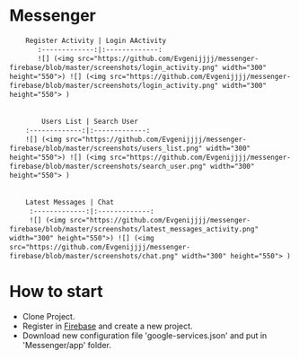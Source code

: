 # Messenger

        Register Activity | Login AActivity
           :-------------:|:-------------:
           ![] (<img src="https://github.com/Evgenijjjj/messenger-firebase/blob/master/screenshots/login_activity.png" width="300" height="550">) ![] (<img src="https://github.com/Evgenijjjj/messenger-firebase/blob/master/screenshots/login_activity.png" width="300" height="550"> )


            Users List | Search User
        :-------------:|:-------------:
        ![] (<img src="https://github.com/Evgenijjjj/messenger-firebase/blob/master/screenshots/users_list.png" width="300" height="550">) ![] (<img src="https://github.com/Evgenijjjj/messenger-firebase/blob/master/screenshots/search_user.png" width="300" height="550"> )
        
        
        Latest Messages | Chat
         :-------------:|:-------------:
         ![] (<img src="https://github.com/Evgenijjjj/messenger-firebase/blob/master/screenshots/latest_messages_activity.png" width="300" height="550">) ![] (<img src="https://github.com/Evgenijjjj/messenger-firebase/blob/master/screenshots/chat.png" width="300" height="550"> )

# How to start
* Clone Project.
* Register in [Firebase](https://console.firebase.google.com/) and create a new project.
* Download new configuration file 'google-services.json' and put in 'Messenger/app' folder.

